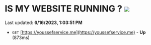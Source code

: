 # IS MY WEBSITE RUNNING ? [![](https://img.shields.io/static/v1?label=Sponsor&message=%E2%9D%A4&logo=GitHub&color=%23fe8e86)](https://github.com/sponsors/<username>)

Last updated: **6/16/2023, 1:03:51 PM**

- `GET` [https://youssefservice.me](https://youssefservice.me) - **Up** (873ms)
